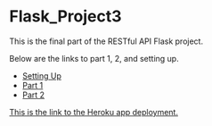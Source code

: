 # Flask_Project3

This is the final part of the RESTful API Flask project. 

Below are the links to part 1, 2, and setting up.

- [Setting Up](https://github.com/kelleyjean/Flask_Project3/tree/setting_up)
- [Part 1](https://github.com/kelleyjean/Flask_Project3/tree/flask_part1)
- [Part 2](https://github.com/kelleyjean/Flask_Project3/tree/flask_part2)

[This is the link to the Heroku app deployment.](https://blogapi-tutorial-ks.herokuapp.com/)
